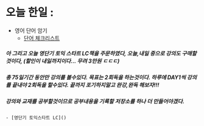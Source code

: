 # 오늘 한일 :
  - 영어 단어 암기
    - [단어 체크리스트]()

##### 아 그리고 오늘 영단기 토익 스타트 LC책을 주문하였다, 오늘,내일 중으로 강의도 구매할것이다, (할인이 내일까지이다... 무려 3만원 ㄷㄷㄷ)
##### 총 75일기간 동안만 강의를 볼수있다. 목표는 2회독을 하는것이다. 하루에 DAY1씩 강의를 끝내야 2회독을 할수있다. 끝까지 포기하지말고 완강,완독 해보자!!! 
##### 강의와 교재를 공부할것이므로 공부내용을 기록할 저장소를 하나 더 만들어야겠다.
    - [영단기 토익스타트 LC]()
